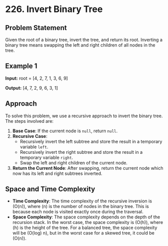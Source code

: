 # 226. Invert Binary Tree

## Problem Statement
Given the root of a binary tree, invert the tree, and return its root. Inverting a binary tree means swapping the left and right children of all nodes in the tree.

## Example 1

**Input:**
root = [4, 2, 7, 1, 3, 6, 9]

**Output:**
[4, 7, 2, 9, 6, 3, 1]

## Approach
To solve this problem, we use a recursive approach to invert the binary tree. The steps involved are:

1. **Base Case**: If the current node is `null`, return `null`.
2. **Recursive Case**:
   - Recursively invert the left subtree and store the result in a temporary variable `left`.
   - Recursively invert the right subtree and store the result in a temporary variable `right`.
   - Swap the left and right children of the current node.
3. **Return the Current Node**: After swapping, return the current node which now has its left and right subtrees inverted.

## Space and Time Complexity

- **Time Complexity**: The time complexity of the recursive inversion is (O(n)), where (n) is the number of nodes in the binary tree. This is because each node is visited exactly once during the traversal.
- **Space Complexity**: The space complexity depends on the depth of the recursion stack. In the worst case, the space complexity is (O(h)), where (h) is the height of the tree. For a balanced tree, the space complexity will be (O(log) n), but in the worst case for a skewed tree, it could be (O(n)).
